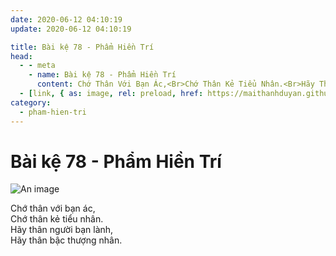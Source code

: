 ```yaml
---
date: 2020-06-12 04:10:19
update: 2020-06-12 04:10:19

title: Bài kệ 78 - Phẩm Hiền Trí
head:
  - - meta
    - name: Bài kệ 78 - Phẩm Hiền Trí
      content: Chớ Thân Với Bạn Ác,<Br>Chớ Thân Kẻ Tiểu Nhân.<Br>Hãy Thân Người Bạn Lành,<Br>Hãy Thân Bậc Thượng Nhân.<Br>
  - [link, { as: image, rel: preload, href: https://maithanhduyan.github.io/kinh-phap-cu/img/pham-hien-tri/pham-hien-tri-078.jpg }]
category:
  - pham-hien-tri
---
```


# Bài kệ 78 - Phẩm Hiền Trí

![An image](/img/pham-hien-tri/pham-hien-tri-078.jpg)

Chớ thân với bạn ác,<br>Chớ thân kẻ tiểu nhân.<br>Hãy thân người bạn lành,<br>Hãy thân bậc thượng nhân.<br>
